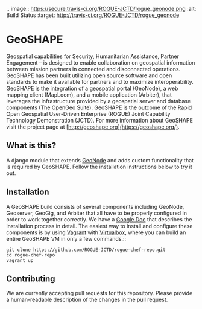 .. image:: https://secure.travis-ci.org/ROGUE-JCTD/rogue_geonode.png
    :alt: Build Status
    :target: http://travis-ci.org/ROGUE-JCTD/rogue_geonode

GeoSHAPE
========

Geospatial capabilities for Security, Humanitarian Assistance, Partner Engagement – is designed to
enable collaboration on geospatial information between mission partners in connected and disconnected operations.
GeoSHAPE has been built utilizing open source software and open standards to make it available for partners and
to maximize interoperability. GeoSHAPE is the integration of a geospatial portal (GeoNode), a web mapping
client (MapLoom), and a mobile application (Arbiter), that leverages the infrastructure provided by a geospatial
server and database components (The OpenGeo Suite). GeoSHAPE is the outcome of the Rapid Open Geospatial User-Driven
Enterprise (ROGUE) Joint Capability Technology Demonstration (JCTD).  For more information about GeoSHAPE visit the
project page at [http://geoshape.org](https://geoshape.org/).


What is this?
-------------

A django module that extends [GeoNode](https://github.com/GeoNode/geonode) and adds custom functionality that is required by GeoSHAPE.  Follow
the installation instructions below to try it out.

Installation
------------

A GeoSHAPE build consists of several components including GeoNode, Geoserver, GeoGig, and Arbiter that all have to be properly
configured in order to work together correctly. We have a [Google Doc](https://docs.google.com/document/d/1KMpk6dXuqvwfEi0pfRpaGY62j6ikoYtpYUPU0sJQAmk/edit)
that describes the installation process in detail. The easiest way to install and configure these components is by using
[Vagrant](https://www.vagrantup.com) with [Virtualbox](https://www.virtualbox.org/), where you can build an entire GeoSHAPE VM
in only a few commands.::

    git clone https://github.com/ROGUE-JCTD/rogue-chef-repo.git
    cd rogue-chef-repo
    vagrant up

Contributing
------------
We are currently accepting pull requests for this repository. Please provide a human-readable description of the changes
 in the pull request.

